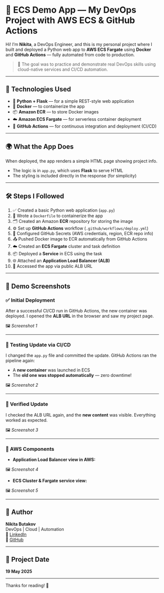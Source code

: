 # 🚀 ECS Demo App — My DevOps Project with AWS ECS & GitHub Actions

Hi! I’m **Nikita**, a DevOps Engineer, and this is my personal project where I built and deployed a Python web app to **AWS ECS Fargate** using **Docker** and **GitHub Actions** — fully automated from code to production.

> 🎯 The goal was to practice and demonstrate real DevOps skills using cloud-native services and CI/CD automation.

---

## 🧰 Technologies Used

- 🐍 **Python + Flask** — for a simple REST-style web application  
- 🐳 **Docker** — to containerize the app  
- 📦 **Amazon ECR** — to store Docker images  
- ☁️ **Amazon ECS Fargate** — for serverless container deployment  
- 🤖 **GitHub Actions** — for continuous integration and deployment (CI/CD)

---

## 🌍 What the App Does

When deployed, the app renders a simple HTML page showing project info.

- The logic is in `app.py`, which uses **Flask** to serve HTML
- The styling is included directly in the response (for simplicity)

---

## 🛠️ Steps I Followed

1. ✅ Created a basic Python web application (`app.py`)
2. 📝 Wrote a `Dockerfile` to containerize the app
3. 🗂️ Created an Amazon **ECR** repository for storing the image
4. ⚙️ Set up **GitHub Actions** workflow (`.github/workflows/deploy.yml`)
5. 🔐 Configured GitHub Secrets (AWS credentials, region, ECR repo info)
6. 📤 Pushed Docker image to ECR automatically from GitHub Actions
7. ☁️ Created an **ECS Fargate** cluster and task definition
8. 📦 Deployed a **Service** in ECS using the task
9. 🌐 Attached an **Application Load Balancer (ALB)**
10. 🔎 Accessed the app via public ALB URL

---

## 📸 Demo Screenshots

### ✅ Initial Deployment

After a successful CI/CD run in GitHub Actions, the new container was deployed. I opened the **ALB URL** in the browser and saw my project page.

🖼️ _Screenshot 1_

---

### 🧪 Testing Update via CI/CD

I changed the `app.py` file and committed the update. GitHub Actions ran the pipeline again:

- A **new container** was launched in ECS  
- The **old one was stopped automatically** — zero downtime!

🖼️ _Screenshot 2_

---

### 📄 Verified Update

I checked the ALB URL again, and the **new content** was visible. Everything worked as expected.

🖼️ _Screenshot 3_

---

### 🔄 AWS Components

- **Application Load Balancer view in AWS:**

🖼️ _Screenshot 4_

- **ECS Cluster & Fargate service view:**

🖼️ _Screenshot 5_

---

## 👤 Author

**Nikita Butakov**  
DevOps | Cloud | Automation  
🔗 [LinkedIn](https://linkedin.com/in/nikitabutakov)  
🐙 [GitHub](https://github.com/nikitabutakov)

---

## 📅 Project Date

**19 May 2025**

---

Thanks for reading! 🙌  


